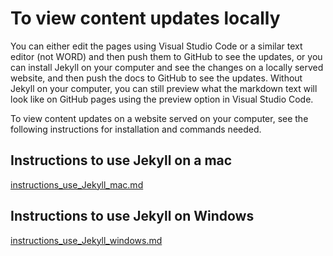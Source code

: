 # To view content updates locally

You can either edit the pages using Visual Studio Code or a similar text editor
(not WORD) and then push them to GitHub to see the updates, or you can install
Jekyll on your computer and see the changes on a locally served website, and
then push the docs to GitHub to see the updates. Without Jekyll on your
computer, you can still preview what the markdown text will look like on GitHub
pages using the preview option in Visual Studio Code.

To view content updates on a website served on your computer, see the following
instructions for installation and commands needed.

## Instructions to use Jekyll on a mac

[instructions_use_Jekyll_mac.md](instructions_use_Jekyll_mac.md)

## Instructions to use Jekyll on Windows

[instructions_use_Jekyll_windows.md](instructions_use_Jekyll_windows.md)
